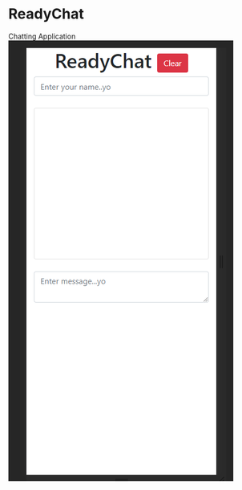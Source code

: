 # ReadyChat
Chatting Application 
![Image description](https://github.com/Terence14/ReadyChat/blob/master/mongochat/Images/Readychat%201st%20ui.PNG)
